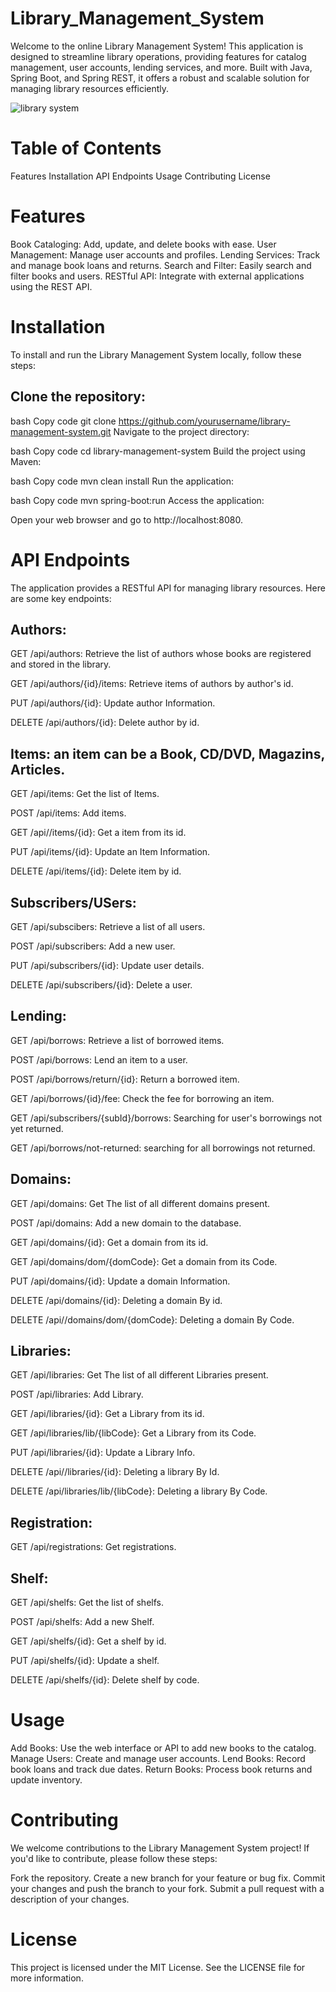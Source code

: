 # Library_Management_System
Welcome to the online Library Management System! This application is designed to streamline library operations, providing features for catalog management, user accounts, lending services, and more. Built with Java, Spring Boot, and Spring REST, it offers a robust and scalable solution for managing library resources efficiently.

![library system](https://github.com/user-attachments/assets/fb9d3b17-7ede-41ed-ab92-cc1e2e7f2b3f)

# Table of Contents
Features
Installation
API Endpoints
Usage
Contributing
License

# Features
Book Cataloging: Add, update, and delete books with ease.
User Management: Manage user accounts and profiles.
Lending Services: Track and manage book loans and returns.
Search and Filter: Easily search and filter books and users.
RESTful API: Integrate with external applications using the REST API.

# Installation
To install and run the Library Management System locally, follow these steps:

## Clone the repository:

bash
Copy code
git clone https://github.com/yourusername/library-management-system.git
Navigate to the project directory:

bash
Copy code
cd library-management-system
Build the project using Maven:

bash
Copy code
mvn clean install
Run the application:

bash
Copy code
mvn spring-boot:run
Access the application:

Open your web browser and go to http://localhost:8080.

# API Endpoints

The application provides a RESTful API for managing library resources. Here are some key endpoints:

## Authors:

GET /api/authors: Retrieve the list of authors whose books are registered and stored in the library.

GET /api/authors/{id}/items: Retrieve items of authors by author's id.

PUT /api/authors/{id}: Update author Information.

DELETE /api/authors/{id}: Delete author by id.

## Items: an item can be a Book, CD/DVD, Magazins, Articles.

GET /api/items: Get the list of Items.

POST /api/items: Add items.

GET /api//items/{id}: Get a item from its id.

PUT /api/items/{id}: Update an Item Information.

DELETE /api/items/{id}: Delete item by id.

## Subscribers/USers:

GET /api/subscibers: Retrieve a list of all users.

POST /api/subscribers: Add a new user.

PUT /api/subscribers/{id}: Update user details.

DELETE /api/subscribers/{id}: Delete a user.

## Lending:

GET /api/borrows: Retrieve a list of borrowed items.

POST /api/borrows: Lend an item to a user.

POST /api/borrows/return/{id}: Return a borrowed item.

GET /api/borrows/{id}/fee: Check the fee for borrowing an item.

GET /api/subscribers/{subId}/borrows: Searching for user's borrowings not yet returned.

GET /api/borrows/not-returned: searching for all borrowings not returned.

## Domains:

GET /api/domains: Get The list of all different domains present.

POST /api/domains: Add a new domain to the database.

GET /api/domains/{id}: Get a domain from its id.

GET /api/domains/dom/{domCode}: Get a domain from its Code.

PUT /api/domains/{id}: Update a domain Information.

DELETE /api/domains/{id}: Deleting a domain By id.

DELETE /api//domains/dom/{domCode}: Deleting a domain By Code.

## Libraries:

GET /api/libraries: Get The list of all different Libraries present.

POST /api/libraries: Add Library.

GET /api/libraries/{id}:  Get a Library from its id.

GET /api/libraries/lib/{libCode}: Get a Library from its Code.

PUT /api/libraries/{id}: Update a Library Info.

DELETE /api//libraries/{id}: Deleting a library By Id.

DELETE /api/libraries/lib/{libCode}: Deleting a library By Code.


## Registration:

GET /api/registrations: Get registrations.

## Shelf:

GET /api/shelfs:  Get the list of shelfs.

POST /api/shelfs: Add a new Shelf.

GET /api/shelfs/{id}: Get a shelf by id.

PUT /api/shelfs/{id}: Update a shelf.

DELETE /api/shelfs/{id}: Delete shelf by code. 


# Usage
Add Books: Use the web interface or API to add new books to the catalog.
Manage Users: Create and manage user accounts.
Lend Books: Record book loans and track due dates.
Return Books: Process book returns and update inventory.

# Contributing
We welcome contributions to the Library Management System project! If you'd like to contribute, please follow these steps:

Fork the repository.
Create a new branch for your feature or bug fix.
Commit your changes and push the branch to your fork.
Submit a pull request with a description of your changes.

# License
This project is licensed under the MIT License. See the LICENSE file for more information.
